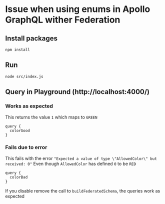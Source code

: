 # Issue when using enums in Apollo GraphQL wither Federation

## Install packages
`npm install`

## Run
`node src/index.js`

## Query in Playground (http://localhost:4000/)
### Works as expected
This returns the value `1` which maps to `GREEN`
```
query {
  colorGood
}
```

### Fails due to error
This fails with the error `"Expected a value of type \"AllowedColor\" but received: 0"` Even though `AllowedColor` has defined `0` to be `RED`
```
query {
  colorBad
}
```


If you disable remove the call to `buildFederatedSchema`, the queries work as expected

